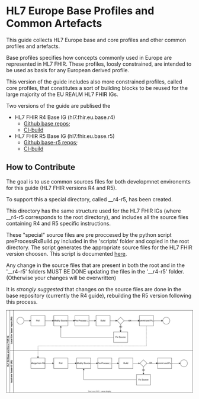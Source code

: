 # HL7 Europe Base Profiles and Common Artefacts

This guide collects HL7 Europe base and core profiles and other common profiles and artefacts.

Base profiles specifies how concepts commonly used in Europe are represented in HL7 FHIR. These profiles, loosly constrained, are intended to be used as basis for any European derived profile.

This version of the guide includes also more constrained profiles, called core profiles, that constitutes a sort of building blocks to be reused for the large majority of the EU REALM HL7 FHIR IGs.

Two versions of the guide are publised the 
* HL7 FHIR R4 Base IG (hl7.fhir.eu.base.r4)
  * [Github base repos](https://github.com/hl7-eu/base);
  * [CI-build](https://build.fhir.org/ig/hl7-eu/base)
* HL7 FHIR R5 Base IG (hl7.fhir.eu.base.r5)
  * [Github base-r5 repos](https://github.com/hl7-eu/base-r5);
  * [CI-build](https://build.fhir.org/ig/hl7-eu/base-r5)

## How to Contribute

The goal is to use common sources files for both developmnet environemts for this guide (HL7 FHIR versions R4 and R5).

To support this a special directory, called __r4-r5, has been created.

This directory has the same structure used for the HL7 FHIR IGs (where __r4-r5 corresponds to the root directory), and includes all the source files containing R4 and R5 specific instructions.

These "special" source files are pre proccesed by the python script preProcessRxBuild.py included in the 'scripts' folder and copied in the root directory. 
The script generates the appropriate source files for the HL7 FHIR version choosen.
This script is documented [here](scripts/README.md).

Any change in the source files that are present in both the root and in the '__r4-r5' folders MUST BE DONE updating the files in the '__r4-r5' folder.
(Otherwise your changes will be overwritten)

It is *strongly suggested* that changes on the source files are done in the base repository (currently the R4 guide), rebuilding the R5 version following this process.

![this process](change-mgmt.drawio.svg)
